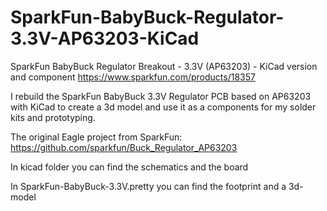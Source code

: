 # SparkFun-BabyBuck-Regulator-3.3V-AP63203-KiCad
 SparkFun BabyBuck Regulator Breakout - 3.3V (AP63203) - KiCad version and component
 https://www.sparkfun.com/products/18357

I rebuild the SparkFun BabyBuck 3.3V Regulator PCB based on AP63203 with KiCad to create a 3d model and use it as a components for my solder kits and prototyping.

The original Eagle project from SparkFun: https://github.com/sparkfun/Buck_Regulator_AP63203

In kicad folder you can find the schematics and the board

In SparkFun-BabyBuck-3.3V.pretty you can find the footprint and a 3d-model

